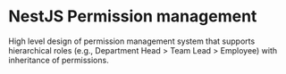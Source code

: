 # NestJS Permission management
High level design of permission management system that supports hierarchical roles (e.g., Department Head > Team Lead > Employee) with inheritance of permissions.
